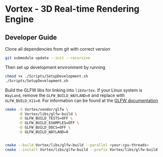 # Vortex - 3D Real-time Rendering Engine

## Developer Guide
Clone all dependencies from git with correct version
```bash
git submodule update --init --recursive
```

Then set up development environment by running
```bash
chmod +x ./Scripts/SetupDevelopment.sh
./Scripts/SetupDevelopment.sh
```

Build the GLFW libs for linking into `libVortex`. If your Linux system is `WayLand`, remove the `GLFW_BUILD_WAYLAND=0` and replace with `GLFW_BUILD_X11=0`. For information can be found at the [GLFW documentation](https://www.glfw.org/docs/latest/compile_guide.html)

```bash
cmake -S Vortex/vendor/glfw \
      -B Vortex/libs/glfw-build \
      -D GLFW_BUILD_TESTS=OFF \
      -D GLFW_BUILD_EXAMPLES=OFF \
      -D GLFW_BUILD_DOCS=OFF \
      -D GLFW_BUILD_WAYLAND=0


cmake --build Vortex/libs/glfw-build --parallel <your-cpu-threads>
cmake --install Vortex/libs/glfw-build --prefix Vortex/libs/glfw-build
```